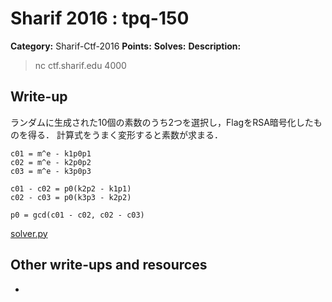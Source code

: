 # Sharif 2016 : tpq-150

**Category:** Sharif-Ctf-2016
**Points:**
**Solves:**
**Description:**

> nc ctf.sharif.edu 4000


## Write-up

ランダムに生成された10個の素数のうち2つを選択し，FlagをRSA暗号化したものを得る．
計算式をうまく変形すると素数が求まる．

```
c01 = m^e - k1p0p1
c02 = m^e - k2p0p2
c03 = m^e - k3p0p3

c01 - c02 = p0(k2p2 - k1p1)
c02 - c03 = p0(k3p3 - k2p2)

p0 = gcd(c01 - c02, c02 - c03)
```

[solver.py](solver.py)

## Other write-ups and resources

*
